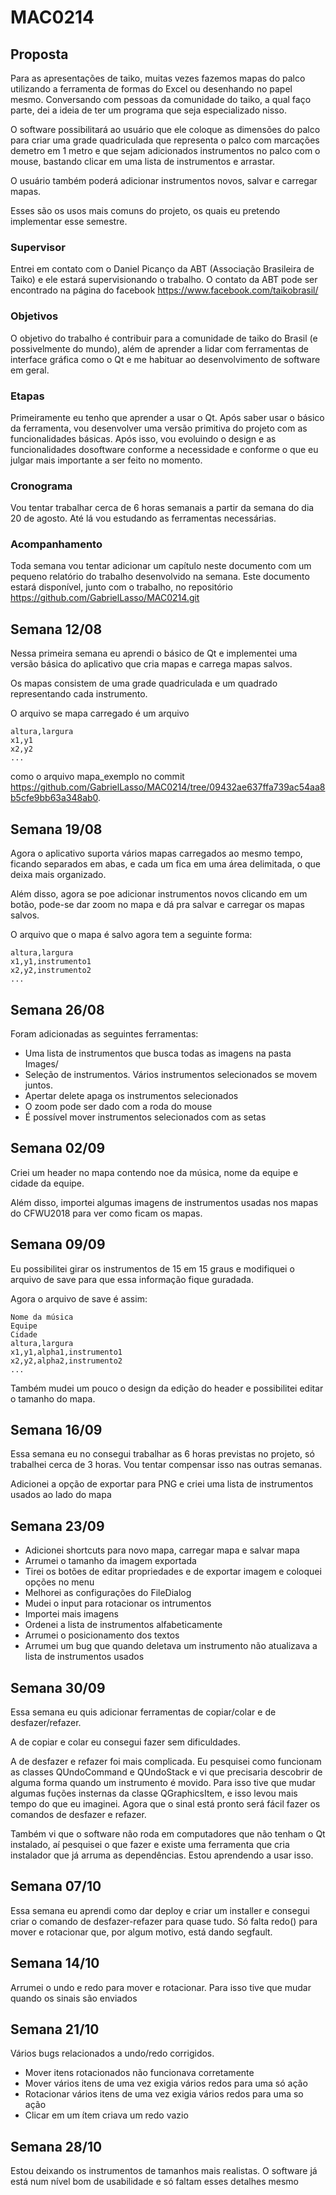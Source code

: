# MAC0214
## Proposta
Para as apresentações de taiko, muitas vezes fazemos mapas do palco utilizando
a ferramenta de formas do Excel ou desenhando no papel mesmo. Conversando
com pessoas da comunidade do taiko, a qual faço parte, dei a ideia de ter um
programa que seja especializado nisso.

O software possibilitará ao usuário que ele coloque as dimensões do palco
para criar uma grade quadriculada que representa o palco com marcações demetro em 1 metro e que sejam adicionados instrumentos no palco com o mouse, bastando clicar em uma lista de instrumentos e arrastar.

O usuário também poderá adicionar instrumentos novos, salvar e carregar
mapas.

Esses são os usos mais comuns do projeto, os quais eu pretendo implementar
esse semestre.

### Supervisor
Entrei em contato com o Daniel Picanço da ABT (Associação Brasileira de
Taiko) e ele estará supervisionando o trabalho. O contato da ABT pode ser
encontrado na página do facebook https://www.facebook.com/taikobrasil/

### Objetivos
O objetivo do trabalho é contribuir para a comunidade de taiko do Brasil (e possivelmente do mundo), além de aprender a lidar com ferramentas de interface gráfica como o Qt e me habituar ao desenvolvimento de software em geral.

### Etapas
Primeiramente eu tenho que aprender a usar o Qt. Após saber usar o básico da ferramenta, vou desenvolver uma versão primitiva do projeto com as funcionalidades básicas. Após isso, vou evoluindo o design e as funcionalidades dosoftware conforme a necessidade e conforme o que eu julgar mais importante a ser feito no momento.

### Cronograma
Vou tentar trabalhar cerca de 6 horas semanais a partir da semana do dia 20
de agosto. Até lá vou estudando as ferramentas necessárias.

### Acompanhamento
Toda semana vou tentar adicionar um capı́tulo neste documento com um pequeno relatório do trabalho desenvolvido na semana.
Este documento estará disponı́vel, junto com o trabalho, no repositório
https://github.com/GabrielLasso/MAC0214.git


## Semana 12/08
Nessa primeira semana eu aprendi o básico de Qt e implementei uma versão básica do aplicativo que cria mapas e carrega mapas salvos.

Os mapas consistem de uma grade quadriculada e um quadrado representando cada instrumento.

O arquivo se mapa carregado é um arquivo
```
altura,largura
x1,y1
x2,y2
...
```
como o arquivo mapa_exemplo no commit https://github.com/GabrielLasso/MAC0214/tree/09432ae637ffa739ac54aa8b5cfe9bb63a348ab0.

## Semana 19/08
Agora o aplicativo suporta vários mapas carregados ao mesmo tempo, ficando separados em abas, e cada um fica em uma área delimitada, o que deixa mais organizado.

Além disso, agora se poe adicionar instrumentos novos clicando em um botão, pode-se dar zoom no mapa e dá pra salvar e carregar os mapas salvos.

O arquivo que o mapa é salvo agora tem a seguinte forma:
```
altura,largura
x1,y1,instrumento1
x2,y2,instrumento2
...
```

## Semana 26/08
Foram adicionadas as seguintes ferramentas:
- Uma lista de instrumentos que busca todas as imagens na pasta Images/
- Seleção de instrumentos. Vários instrumentos selecionados se movem juntos.
- Apertar delete apaga os instrumentos selecionados
- O zoom pode ser dado com a roda do mouse
- É possível mover instrumentos selecionados com as setas

## Semana 02/09
Criei um header no mapa contendo noe da música, nome da equipe e cidade da equipe.

Além disso, importei algumas imagens de instrumentos usadas nos mapas do CFWU2018 para ver como ficam os mapas.

## Semana 09/09
Eu possibilitei girar os instrumentos de 15 em 15 graus e modifiquei o arquivo de save para que essa informação fique guradada.

Agora o arquivo de save é assim:
```
Nome da música
Equipe
Cidade
altura,largura
x1,y1,alpha1,instrumento1
x2,y2,alpha2,instrumento2
...
```

Também mudei um pouco o design da edição do header e possibilitei editar o tamanho do mapa.

## Semana 16/09
Essa semana eu no consegui trabalhar as 6 horas previstas  no projeto, só trabalhei cerca de 3 horas. Vou tentar compensar isso nas outras semanas.

Adicionei a opção de exportar para PNG e criei uma lista de instrumentos usados ao lado do mapa

## Semana 23/09
- Adicionei shortcuts para novo mapa, carregar mapa e salvar mapa
- Arrumei o tamanho da imagem exportada
- Tirei os botões de editar propriedades e de exportar imagem e coloquei opções no menu
- Melhorei as configurações do FileDialog
- Mudei o input para rotacionar os intrumentos
- Importei mais imagens
- Ordenei a lista de instrumentos alfabeticamente
- Arrumei o posicionamento dos textos
- Arrumei um bug que quando deletava um instrumento não atualizava a lista de instrumentos usados

## Semana 30/09
Essa semana eu quis adicionar ferramentas de copiar/colar e de desfazer/refazer.

A de copiar e colar eu consegui fazer sem dificuldades.

A de desfazer e refazer foi mais complicada. Eu pesquisei como funcionam as classes QUndoCommand e QUndoStack e vi que precisaria descobrir de alguma forma quando um instrumento é movido. Para isso tive que mudar algumas fuções insternas da classe QGraphicsItem, e isso levou mais tempo do que eu imaginei. Agora que o sinal está pronto será fácil fazer os comandos de desfazer e refazer.

Também vi que o software não roda em computadores que não tenham o Qt instalado, aí pesquisei o que fazer e existe uma ferramenta que cria instalador que já arruma as dependências. Estou aprendendo a usar isso.

## Semana 07/10
Essa semana eu aprendi como dar deploy e criar um installer e consegui criar o comando de desfazer-refazer para quase tudo. Só falta redo() para mover e rotacionar que, por algum motivo, está dando segfault.

## Semana 14/10
Arrumei o undo e redo para mover e rotacionar. Para isso tive que mudar quando os sinais são enviados

## Semana 21/10
Vários bugs relacionados a undo/redo corrigidos.

- Mover itens rotacionados não funcionava corretamente
- Mover vários itens de uma vez exigia vários redos para uma só ação
- Rotacionar vários itens de uma vez exigia vários redos para uma so ação
- Clicar em um ítem criava um redo vazio

## Semana 28/10
Estou deixando os instrumentos de tamanhos mais realistas. O software já está num nível bom de usabilidade e só faltam esses detalhes mesmo
